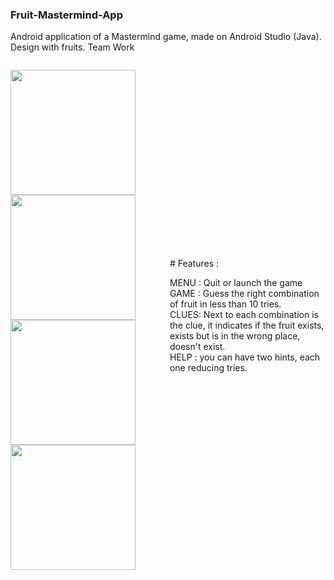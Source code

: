 ### Fruit-Mastermind-App ###

Android application of a Mastermind game, made on Android Studio (Java). 
Design with fruits.
Team Work

<section style="display: flex; justify-content: center; align-items: center;">

<img src="https://user-images.githubusercontent.com/73224206/135481212-1199edc6-512e-4058-9414-bd93e2937a53.png" width="200" > <img src="https://user-images.githubusercontent.com/73224206/135480602-2807f80b-291e-476a-af6c-5783b5f0f77f.png" width="200" > <img src="https://user-images.githubusercontent.com/73224206/135480672-7af978ba-aa20-4308-a8f6-4a93f2164811.png" width="200" > <img src="https://user-images.githubusercontent.com/73224206/135480681-1268171d-8f7d-4e87-a5c9-3d1b53a9429c.png" width="200" >

<section/>

<section >
 # Features :
 
MENU : Quit or launch the game <br/>
GAME : Guess the right combination of fruit in less than 10 tries. <br/>
CLUES: Next to each combination is the clue, it indicates if the fruit exists, exists but is in the wrong place, doesn't exist. <br/>
HELP : you can have two hints, each one reducing tries. <br/>

 <section/>



